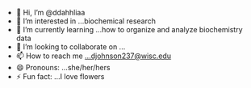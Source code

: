- 👋 Hi, I’m @ddahhliaa
- 👀 I’m interested in ...biochemical research
- 🌱 I’m currently learning ...how to organize and analyze biochemistry data
- 💞️ I’m looking to collaborate on ...
- 📫 How to reach me ...djohnson237@wisc.edu
- 😄 Pronouns: ...she/her/hers
- ⚡ Fun fact: ...I love flowers

<!---
ddahhliaa/ddahhliaa is a ✨ special ✨ repository because its `README.md` (this file) appears on your GitHub profile.
You can click the Preview link to take a look at your changes.
--->
